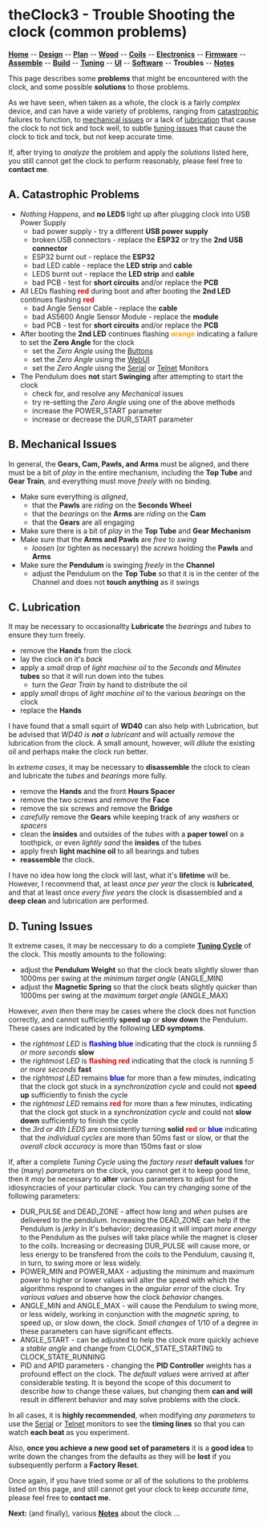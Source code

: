 # theClock3 - Trouble Shooting the clock (common problems)

**[Home](readme.md)** --
**[Design](design.md)** --
**[Plan](plan.md)** --
**[Wood](wood.md)** --
**[Coils](coils.md)** --
**[Electronics](electronics.md)** --
**[Firmware](firmware.md)** --
**[Assemble](assemble.md)** --
**[Build](build.md)** --
**[Tuning](tuning.md)** --
**[UI](ui.md)** --
**[Software](software.md)** --
**Troubles** --
**[Notes](notes.md)**

This page describes some **problems** that might be encountered
with the clock, and some possible **solutions** to those problems.

As we have seen, when taken as a whole, the clock is a fairly *complex*
device, and can have a wide variety of problems, ranging from
[catastrophic](#a-catastrophic-problems)
failures to function, to
[mechanical issues](#b-mechanical-issues)
or a lack of
[lubrication](#c-lubrication)
that cause the clock to not tick and tock well, to subtle
[tuning issues](#d-tuning-issues)
that cause the clock to tick and tock, but not keep
accurate time.

If, after trying to *analyze* the problem and apply the *solutions*
listed here, you still cannot get the clock to perform reasonably,
please feel free to **contact me**.


## A. Catastrophic Problems

- *Nothing Happens*, and **no LEDS** light up after plugging clock into USB Power Supply
	- bad power supply - try a different **USB power supply**
	- broken USB connectors - replace the **ESP32** or try the **2nd USB connector**
	- ESP32 burnt out - replace the **ESP32**
	- bad LED cable - replace the **LED strip** and **cable**
	- LEDS burnt out - replace the **LED strip** and **cable**
	- bad PCB -	test for **short circuits** and/or replace the **PCB**
- All LEDs flashing <font color='red'><b>red</b></font> during boot and
  after booting the **2nd LED** continues flashing <font color='red'><b>red</b></font>
	- bad Angle Sensor Cable - replace the **cable**
	- bad AS5600 Angle Sensor Module - replace the **module**
	- bad PCB - test for **short circuits** and/or replace the **PCB**
- After booting the **2nd LED** continues flashing <font color='orange'><b>orange</b></font>
  indicating a failure to set the **Zero Angle** for the clock
	- set the *Zero Angle* using the [Buttons](ui.md#a-buttons)
	- set the *Zero Angle* using the [WebUI](ui.md#d-webui)
	- set the *Zero Angle* uisng the [Serial](tuning.md#b-set-zero-angle) or [Telnet](ui.md#e-telnet-serial-monitor) Monitors
- The Pendulum does **not** start **Swinging** after attempting to start the clock
    - check for, and resolve any *Mechanical* issues
	- try re-setting the *Zero Angle* using one of the above methods
	- increase the POWER_START parameter
	- increase or decrease the DUR_START parameter

## B. Mechanical Issues

In general, the **Gears, Cam, Pawls, and Arms** must be aligned, and
there must be a bit of *play* in the entire mechanism, including the
**Top Tube** and **Gear Train**, and everything must move *freely*
with no binding.

- Make sure everything is *aligned*,
  - that the **Pawls** are *riding* on the **Seconds Wheel**
  - that the *bearings* on the **Arms** are *riding* on the **Cam**
  - that the **Gears** are all engaging
- Make sure there is a bit of *play* in the **Top Tube** and **Gear Mechanism**
- Make sure that the **Arms and Pawls** are *free* to *swing*
  - *loosen* (or tighten as necessary) the *screws* holding the
    **Pawls** and **Arms**
- Make sure the **Pendulum** is swinging *freely* in the **Channel**
  - adjust the Pendulum on the **Top Tube** so that it is in the
    center of the Channel and does not **touch anything** as it swings

## C. Lubrication

It may be necessary to occasionallty **Lubricate** the *bearings* and *tubes*
to ensure they turn freely.

- remove the **Hands** from the clock
- lay the clock on it's *back*
- apply a *small* drop of *light machine oil* to the *Seconds and Minutes* **tubes** so that it will run down into the tubes
  - turn the *Gear Train* by hand to distribute the oil
- apply *small* drops of *light machine oil* to the various *bearings* on the clock
- replace the **Hands**

I have found that a small squirt of **WD40** can also help with Lubrication, but
be advised that *WD40 is **not** a lubricant* and will actually *remove* the
lubrication from the clock.  A small amount, however, will *dilute* the existing
oil and perhaps make the clock run better.

In *extreme cases*, it may be necessary to **disassemble** the clock to
clean and lubricate the *tubes* and *bearings* more fully.

- remove the **Hands** and the front **Hours Spacer**
- remove the two screws and remove the **Face**
- remove the six screws and remove the **Bridge**
- *carefully* remove the **Gears** while keeping track
  of any *washers* or *spacers*
- clean the **insides** and outsides of the *tubes* with a **paper towel**
  on a toothpick, or even *lightly sand* the **insides** of the tubes
- apply fresh **light machine oil** to all bearings and tubes
- **reassemble** the clock.

I have no idea how long the clock will last, what it's **lifetime** will be.
However, I recommend that, at least *once per year* the clock is **lubricated**, and
that at least once *every five years* the clock is disassembled and a **deep clean**
and lubrication are performed.

## D. Tuning Issues

It extreme cases, it may be neccessary to do a complete [**Tuning Cycle**](tuning.md)
of the clock.  This mostly amounts to the following:

- adjust the **Pendulum Weight** so that the clock beats slightly slower than 1000ms per swing
  at the *minimum target angle* (ANGLE_MIN)
- adjust the **Magnetic Spring** so that the clock beats slightly quicker than 1000ms per swing
  at the *maximum target angle* (ANGLE_MAX)

However, *even then* there may be cases where the clock does not function correctly,
and cannot sufficiently **speed up** or **slow down** the Pendulum.  These cases
are indicated by the following **LED symptoms**.

- the *rightmost LED* is <font color='blue'><b>flashing blue</b></font> indicating that the clock
  is runniing *5 or more seconds* **slow**
- the *rightmost LED* is <font color='red'><b>flashing red</b></font> indicating that the clock
  is runniing *5 or more seconds* **fast**
- the *rightmost LED* remains <font color='blue'><b>blue</b></font> for more than a few minutes,
  indicating that the clock got stuck in a *synchronization cycle* and could not **speed up**
  sufficiently to finish the cycle
- the *rightmost LED* remains <font color='red'><b>red</b></font> for more than a few minutes,
  indicating that the clock got stuck in a *synchronization cycle* and could not **slow down**
  sufficiently to finish the cycle
- the *3rd or 4th LEDS* are consistently turning **solid**
  <font color='red'><b>red</b></font> or <font color='blue'><b>blue</b></font>
  indicating that the *individual cycles* are more than 50ms fast or slow,
  or that the *overall clock accuracy* is more than 150ms fast or slow

If, after a complete *Tuning Cycle* using the *factory reset* **default values**
for the (many) *parameters* on the clock, you cannot get it to keep good time, then
it *may* be necessary to **alter** various parameters to adjust for the idiosyncracies
of your particular clock.  You can try *changing* some of the following parameters:

- DUR_PULSE and DEAD_ZONE - affect how *long* and *when* pulses are delivered
  to the pendulum.  Increasing the DEAD_ZONE can help if the Pendulum is
  *jerky* in it's behavior; decreasing it will impart *more energy* to the
  Pendulum as the pulses will take place while the magnet is closer to the coils.
  Increasing or decreasing DUR_PULSE will cause more, or less
  energy to be transfered from the coils
  to the Pendulum, causing it, in turn, to swing more or less widely.
- POWER_MIN and POWER_MAX - adjusting the minimum and maximum power to higher or lower values
  will alter the speed with which the algorithms respond to changes in the *angular error*
  of the clock.  Try *various values* and observe how the clock *behavior* changes.
- ANGLE_MIN and ANGLE_MAX - will cause the Pendulum to swing more, or less widely,
  working in conjunction with the *magnetic spring*, to speed up, or slow down, the clock.
  *Small changes* of 1/10 of a degree in these parameters can have significant effects.
- ANGLE_START - can be adjusted to help the clock more quickly achieve a *stable
  angle* and change from CLOCK_STATE_STARTING to CLOCK_STATE_RUNNING
- PID and APID parameters - changing the **PID Controller** weights has a
  profound effect on the clock.  The *default values* were arrived at after
  considerable testing.  It is beyond the scope of this document to describe
  *how* to change these values, but changing them **can and will** result in different
  behavior and may solve problems with the clock.

In all cases, it is **highly recommended**, when modifying *any parameters* to use the
[Serial](tuning.md#b-set-zero-angle) or [Telnet](ui.md#e-telnet-serial-monitor) monitors
to see the **timing lines** so that you can watch **each beat** as you experiment.

Also, **once you achieve a new good set of parameters** it is a **good idea** to
write down the changes from the defaults as they will be **lost** if you
subsequently perform a **Factory Reset**.

Once again, if you have tried some or all of the solutions to the problems
listed on this page, and still cannot get your clock to keep *accurate time*,
please feel free to **contact me**.



**Next:** (and finally), various [**Notes**](notes.md) about the clock ...
